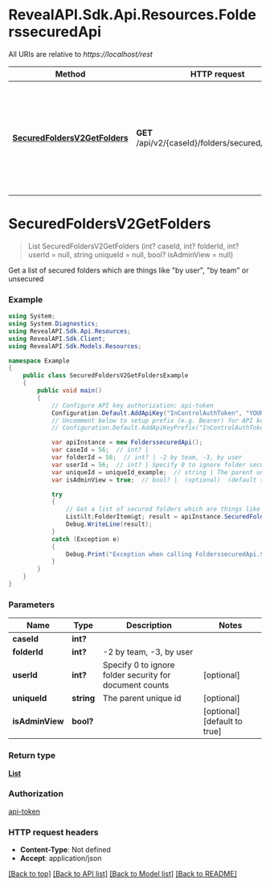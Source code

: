 # RevealAPI.Sdk.Api.Resources.FolderssecuredApi

All URIs are relative to *https://localhost/rest*

Method | HTTP request | Description
------------- | ------------- | -------------
[**SecuredFoldersV2GetFolders**](FolderssecuredApi.md#securedfoldersv2getfolders) | **GET** /api/v2/{caseId}/folders/secured/{folderId} | Get a list of secured folders which are things like \&quot;by user\&quot;, \&quot;by team\&quot; or unsecured


<a name="securedfoldersv2getfolders"></a>
# **SecuredFoldersV2GetFolders**
> List<FolderItem> SecuredFoldersV2GetFolders (int? caseId, int? folderId, int? userId = null, string uniqueId = null, bool? isAdminView = null)

Get a list of secured folders which are things like \"by user\", \"by team\" or unsecured

### Example
```csharp
using System;
using System.Diagnostics;
using RevealAPI.Sdk.Api.Resources;
using RevealAPI.Sdk.Client;
using RevealAPI.Sdk.Models.Resources;

namespace Example
{
    public class SecuredFoldersV2GetFoldersExample
    {
        public void main()
        {
            // Configure API key authorization: api-token
            Configuration.Default.AddApiKey("InControlAuthToken", "YOUR_API_KEY");
            // Uncomment below to setup prefix (e.g. Bearer) for API key, if needed
            // Configuration.Default.AddApiKeyPrefix("InControlAuthToken", "Bearer");

            var apiInstance = new FolderssecuredApi();
            var caseId = 56;  // int? | 
            var folderId = 56;  // int? | -2 by team, -3, by user
            var userId = 56;  // int? | Specify 0 to ignore folder security for document counts (optional) 
            var uniqueId = uniqueId_example;  // string | The parent unique id (optional) 
            var isAdminView = true;  // bool? |  (optional)  (default to true)

            try
            {
                // Get a list of secured folders which are things like \"by user\", \"by team\" or unsecured
                List&lt;FolderItem&gt; result = apiInstance.SecuredFoldersV2GetFolders(caseId, folderId, userId, uniqueId, isAdminView);
                Debug.WriteLine(result);
            }
            catch (Exception e)
            {
                Debug.Print("Exception when calling FolderssecuredApi.SecuredFoldersV2GetFolders: " + e.Message );
            }
        }
    }
}
```

### Parameters

Name | Type | Description  | Notes
------------- | ------------- | ------------- | -------------
 **caseId** | **int?**|  | 
 **folderId** | **int?**| -2 by team, -3, by user | 
 **userId** | **int?**| Specify 0 to ignore folder security for document counts | [optional] 
 **uniqueId** | **string**| The parent unique id | [optional] 
 **isAdminView** | **bool?**|  | [optional] [default to true]

### Return type

[**List<FolderItem>**](FolderItem.md)

### Authorization

[api-token](../README.md#api-token)

### HTTP request headers

 - **Content-Type**: Not defined
 - **Accept**: application/json

[[Back to top]](#) [[Back to API list]](../README.md#documentation-for-api-endpoints) [[Back to Model list]](../README.md#documentation-for-models) [[Back to README]](../README.md)

